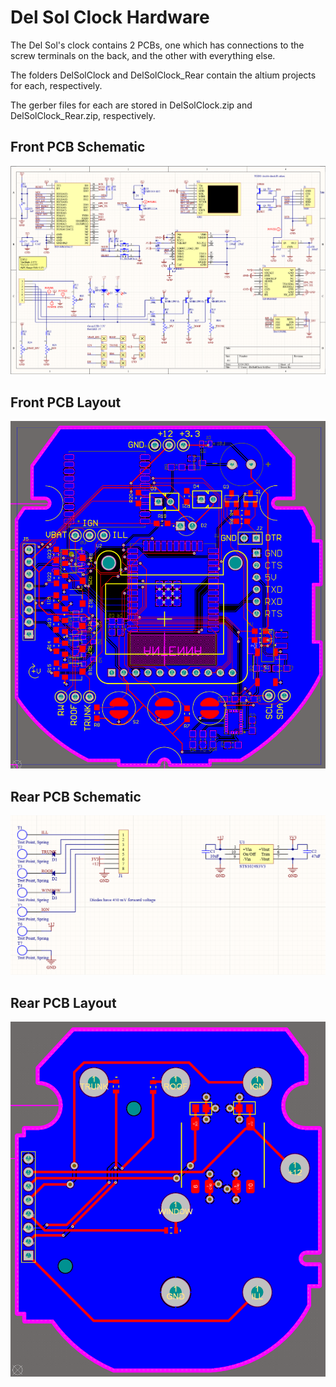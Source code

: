 # Del Sol Clock Hardware

The Del Sol's clock contains 2 PCBs, one which has connections to the screw terminals on the back, and the other with everything else.

The folders DelSolClock and DelSolClock_Rear contain the altium projects for each, respectively.

The gerber files for each are stored in DelSolClock.zip and DelSolClock_Rear.zip, respectively.

## Front PCB Schematic

![](./DelSolClock_sch.png)

## Front PCB Layout

![](./DelSolClock_pcb.png)

## Rear PCB Schematic

![](./DelSolClock_Rear_sch.png)

## Rear PCB Layout

![](./DelSolClock_Rear_pcb.png)
